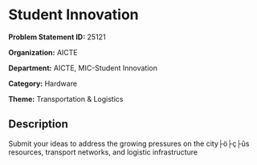 # Student Innovation

**Problem Statement ID:** 25121

**Organization:** AICTE

**Department:** AICTE, MIC-Student Innovation

**Category:** Hardware

**Theme:** Transportation & Logistics

## Description

Submit your ideas to address the growing pressures on the city├ö├ç├ûs resources, transport networks, and logistic infrastructure

